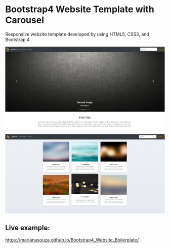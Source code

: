 # Bootstrap4 Website Template with Carousel

Responsive website template developed by using HTML5, CSS3, and Bootstrap 4


![Project Image](https://github.com/MarianaSouza/Bootstrap4_Website_Boilerplate/blob/master/img/project.PNG)

![Project Image2](https://github.com/MarianaSouza/Bootstrap4_Website_Boilerplate/blob/master/img/project_gallery.PNG)



## Live example:

 https://marianasouza.github.io/Bootstrap4_Website_Boilerplate/
